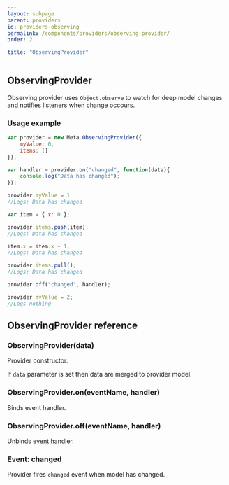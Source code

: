 ```yaml
---
layout: subpage
parent: providers
id: providers-observing
permalink: /components/providers/observing-provider/
order: 2

title: "ObservingProvider"
---
```


## ObservingProvider

Observing provider uses `Object.observe` to watch for deep model changes and notifies listeners when change occours.

### Usage example
```javascript
var provider = new Meta.ObservingProvider({
	myValue: 0,
	items: []
});

var handler = provider.on("changed", function(data){
	console.log("Data has changed");
});

provider.myValue = 1
//Logs: Data has changed

var item = { x: 0 };

provider.items.push(item);
//Logs: Data has changed

item.x = item.x + 1;
//Logs: Data has changed

provider.items.pull();
//Logs: Data has changed

provider.off("changed", handler);

provider.myValue = 2;
//Logs nothing
```

## ObservingProvider reference

### ObservingProvider(data)

Provider constructor.

If `data` parameter is set then data are merged to provider model.

### ObservingProvider.on(eventName, handler)

Binds event handler.

### ObservingProvider.off(eventName, handler)

Unbinds event handler.

### Event: changed

Provider fires `changed` event when model has changed.